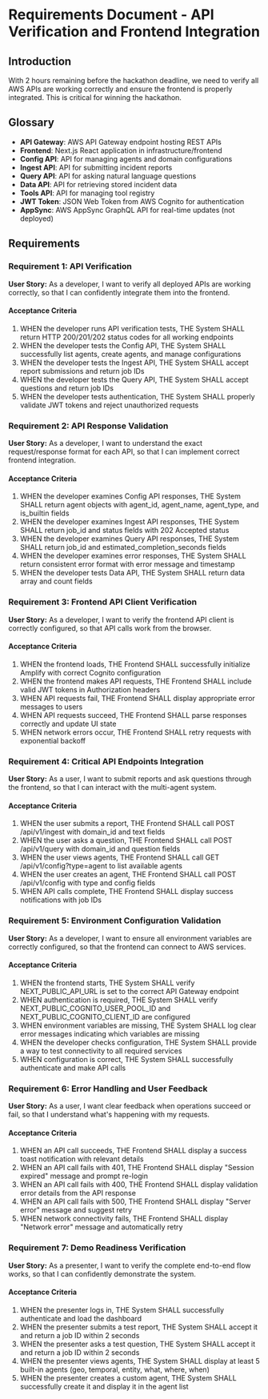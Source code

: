 # Requirements Document - API Verification and Frontend Integration

## Introduction

With 2 hours remaining before the hackathon deadline, we need to verify all AWS APIs are working correctly and ensure the frontend is properly integrated. This is critical for winning the hackathon.

## Glossary

- **API Gateway**: AWS API Gateway endpoint hosting REST APIs
- **Frontend**: Next.js React application in infrastructure/frontend
- **Config API**: API for managing agents and domain configurations
- **Ingest API**: API for submitting incident reports
- **Query API**: API for asking natural language questions
- **Data API**: API for retrieving stored incident data
- **Tools API**: API for managing tool registry
- **JWT Token**: JSON Web Token from AWS Cognito for authentication
- **AppSync**: AWS AppSync GraphQL API for real-time updates (not deployed)

## Requirements

### Requirement 1: API Verification

**User Story:** As a developer, I want to verify all deployed APIs are working correctly, so that I can confidently integrate them into the frontend.

#### Acceptance Criteria

1. WHEN the developer runs API verification tests, THE System SHALL return HTTP 200/201/202 status codes for all working endpoints
2. WHEN the developer tests the Config API, THE System SHALL successfully list agents, create agents, and manage configurations
3. WHEN the developer tests the Ingest API, THE System SHALL accept report submissions and return job IDs
4. WHEN the developer tests the Query API, THE System SHALL accept questions and return job IDs
5. WHEN the developer tests authentication, THE System SHALL properly validate JWT tokens and reject unauthorized requests

### Requirement 2: API Response Validation

**User Story:** As a developer, I want to understand the exact request/response format for each API, so that I can implement correct frontend integration.

#### Acceptance Criteria

1. WHEN the developer examines Config API responses, THE System SHALL return agent objects with agent_id, agent_name, agent_type, and is_builtin fields
2. WHEN the developer examines Ingest API responses, THE System SHALL return job_id and status fields with 202 Accepted status
3. WHEN the developer examines Query API responses, THE System SHALL return job_id and estimated_completion_seconds fields
4. WHEN the developer examines error responses, THE System SHALL return consistent error format with error message and timestamp
5. WHEN the developer tests Data API, THE System SHALL return data array and count fields

### Requirement 3: Frontend API Client Verification

**User Story:** As a developer, I want to verify the frontend API client is correctly configured, so that API calls work from the browser.

#### Acceptance Criteria

1. WHEN the frontend loads, THE Frontend SHALL successfully initialize Amplify with correct Cognito configuration
2. WHEN the frontend makes API requests, THE Frontend SHALL include valid JWT tokens in Authorization headers
3. WHEN API requests fail, THE Frontend SHALL display appropriate error messages to users
4. WHEN API requests succeed, THE Frontend SHALL parse responses correctly and update UI state
5. WHEN network errors occur, THE Frontend SHALL retry requests with exponential backoff

### Requirement 4: Critical API Endpoints Integration

**User Story:** As a user, I want to submit reports and ask questions through the frontend, so that I can interact with the multi-agent system.

#### Acceptance Criteria

1. WHEN the user submits a report, THE Frontend SHALL call POST /api/v1/ingest with domain_id and text fields
2. WHEN the user asks a question, THE Frontend SHALL call POST /api/v1/query with domain_id and question fields
3. WHEN the user views agents, THE Frontend SHALL call GET /api/v1/config?type=agent to list available agents
4. WHEN the user creates an agent, THE Frontend SHALL call POST /api/v1/config with type and config fields
5. WHEN API calls complete, THE Frontend SHALL display success notifications with job IDs

### Requirement 5: Environment Configuration Validation

**User Story:** As a developer, I want to ensure all environment variables are correctly configured, so that the frontend can connect to AWS services.

#### Acceptance Criteria

1. WHEN the frontend starts, THE System SHALL verify NEXT_PUBLIC_API_URL is set to the correct API Gateway endpoint
2. WHEN authentication is required, THE System SHALL verify NEXT_PUBLIC_COGNITO_USER_POOL_ID and NEXT_PUBLIC_COGNITO_CLIENT_ID are configured
3. WHEN environment variables are missing, THE System SHALL log clear error messages indicating which variables are missing
4. WHEN the developer checks configuration, THE System SHALL provide a way to test connectivity to all required services
5. WHEN configuration is correct, THE System SHALL successfully authenticate and make API calls

### Requirement 6: Error Handling and User Feedback

**User Story:** As a user, I want clear feedback when operations succeed or fail, so that I understand what's happening with my requests.

#### Acceptance Criteria

1. WHEN an API call succeeds, THE Frontend SHALL display a success toast notification with relevant details
2. WHEN an API call fails with 401, THE Frontend SHALL display "Session expired" message and prompt re-login
3. WHEN an API call fails with 400, THE Frontend SHALL display validation error details from the API response
4. WHEN an API call fails with 500, THE Frontend SHALL display "Server error" message and suggest retry
5. WHEN network connectivity fails, THE Frontend SHALL display "Network error" message and automatically retry

### Requirement 7: Demo Readiness Verification

**User Story:** As a presenter, I want to verify the complete end-to-end flow works, so that I can confidently demonstrate the system.

#### Acceptance Criteria

1. WHEN the presenter logs in, THE System SHALL successfully authenticate and load the dashboard
2. WHEN the presenter submits a test report, THE System SHALL accept it and return a job ID within 2 seconds
3. WHEN the presenter asks a test question, THE System SHALL accept it and return a job ID within 2 seconds
4. WHEN the presenter views agents, THE System SHALL display at least 5 built-in agents (geo, temporal, entity, what, where, when)
5. WHEN the presenter creates a custom agent, THE System SHALL successfully create it and display it in the agent list
